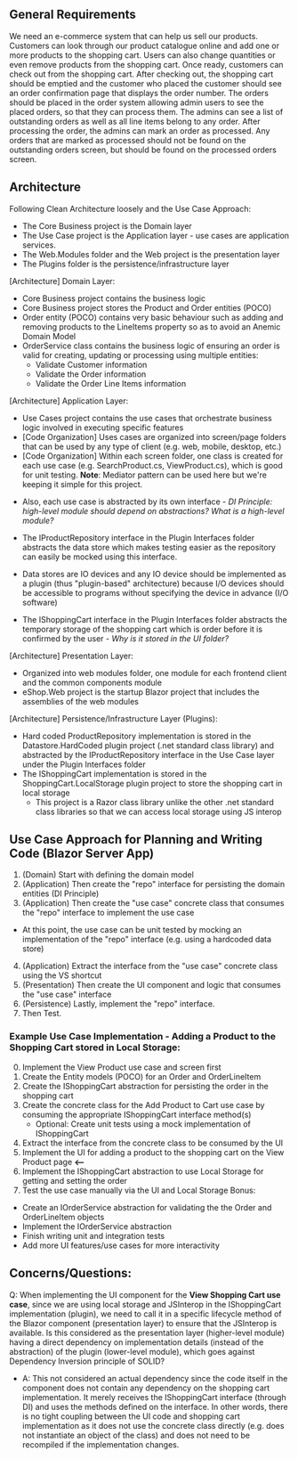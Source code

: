## General Requirements
We need an e-commerce system that can help us sell our products.
Customers can look through our product catalogue online and add one or more products to the shopping cart. Users can also change quantities or even remove products from
the shopping cart. Once ready, customers can check out from the shopping cart. After checking out, the shopping cart should be emptied and the customer who placed the customer should see an order confirmation page that displays the order number.
The orders should be placed in the order system allowing admin users to see the placed orders, so that they can process them. The admins can see a list of outstanding orders as well as all line items belong to any order. After processing the order, the admins can mark an order as processed. Any orders that are marked as processed should not be found on the outstanding orders screen, but should be found on the processed orders screen.

## Architecture
Following Clean Architecture loosely and the Use Case Approach:
- The Core Business project is the Domain layer
- The Use Case project is the Application layer - use cases are application services.
- The Web.Modules folder and the Web project is the presentation layer
- The Plugins folder is the persistence/infrastructure layer

[Architecture] Domain Layer:
- Core Business project contains the business logic
- Core Business project stores the Product and Order entities (POCO)
- Order entity (POCO) contains very basic behaviour such as adding and removing	products to the LineItems property so as to avoid an Anemic Domain Model
- OrderService class contains the business logic of ensuring an order is valid for creating, updating or processing using multiple entities:
	+ Validate Customer information
	+ Validate the Order information
	+ Validate the Order Line Items information

[Architecture] Application Layer:
- Use Cases project contains the use cases that orchestrate business logic involved in executing specific features
- [Code Organization] Uses cases are organized into screen/page folders that can be used by any type of client (e.g. web, mobile, desktop, etc.)
- [Code Organization] Within each screen folder, one class is created for each use case (e.g. SearchProduct.cs, ViewProduct.cs), which is good for unit testing. **Note**: Mediator pattern can be used here but we're keeping it simple for this project.
 + Also, each use case is abstracted by its own interface - *DI Principle: high-level module should depend on abstractions? What is a high-level module?*
- The IProductRepository interface in the Plugin Interfaces folder abstracts the data store which makes testing easier as the repository can easily be mocked using this interface.
 + Data stores are IO devices and any IO device should be implemented as a plugin (thus "plugin-based" architecture) because I/O devices should be accessible to programs without specifying the device in advance (I/O software)
- The IShoppingCart interface in the Plugin Interfaces folder abstracts the temporary storage of the shopping cart which is order before it is confirmed by the user - *Why is it stored in the UI folder?*

[Architecture] Presentation Layer:
- Organized into web modules folder, one module for each frontend client and the common components module
- eShop.Web project is the startup Blazor project that includes the assemblies of the web modules

[Architecture] Persistence/Infrastructure Layer (Plugins):
- Hard coded ProductRepository implementation is stored in the Datastore.HardCoded plugin project (.net standard class library) and abstracted by the IProductRepository interface in the Use Case layer under the Plugin Interfaces folder
- The IShoppingCart implementation is stored in the ShoppingCart.LocalStorage plugin project to store the shopping cart in local storage
    + This project is a Razor class library unlike the other .net standard class libraries so that we can access local storage using JS interop

## Use Case Approach for Planning and Writing Code (Blazor Server App)
1. (Domain) Start with defining the domain model
2. (Application) Then create the "repo" interface for persisting the domain entities (DI Principle)
3. (Application) Then create the "use case" concrete class that consumes the "repo" interface to implement the use case
-  At this point, the use case can be unit tested by mocking an implementation of the "repo" interface (e.g. using a hardcoded data store)
4. (Application) Extract the interface from the "use case" concrete class using the VS shortcut
5. (Presentation) Then create the UI component and logic that consumes the "use case" interface
6. (Persistence) Lastly, implement the "repo" interface.
7. Then Test.

### Example Use Case Implementation - Adding a Product to the Shopping Cart stored in Local Storage:
0. Implement the View Product use case and screen first
1. Create the Entity models (POCO) for an Order and OrderLineItem
2. Create the IShoppingCart abstraction for persisting the order in the shopping cart
3. Create the concrete class for the Add Product to Cart use case by consuming the appropriate IShoppingCart interface method(s)
    - Optional: Create unit tests using a mock implementation of IShoppingCart
4. Extract the interface from the concrete class to be consumed by the UI
5. Implement the UI for adding a product to the shopping cart on the View Product page **<--**
6. Implement the IShoppingCart abstraction to use Local Storage for getting and setting the order
7. Test the use case manually via the UI and Local Storage
Bonus:
- Create an IOrderService abstraction for validating the the Order and OrderLineItem objects
- Implement the IOrderService abstraction
- Finish writing unit and integration tests
- Add more UI features/use cases for more interactivity

## Concerns/Questions:
Q: When implementing the UI component for the **View Shopping Cart use case**, since we are using local storage and JSInterop in the IShoppingCart implementation (plugin), we need to call it in a specific lifecycle method of the Blazor component (presentation layer) to ensure that the JSInterop is available. Is this considered as the presentation layer (higher-level module) having a direct dependency on implementation details (instead of the abstraction) of the plugin (lower-level module), which goes against Dependency Inversion principle of SOLID?
- A: This not considered an actual dependency since the code itself in the component does not contain any dependency on the shopping cart implementation. It merely receives the IShoppingCart interface (through DI) and uses the methods defined on the interface. In other words, there is no tight coupling between the UI code and shopping cart implementation as it does not use the concrete class directly (e.g. does not instantiate an object of the class) and does not need to be recompiled if the implementation changes.